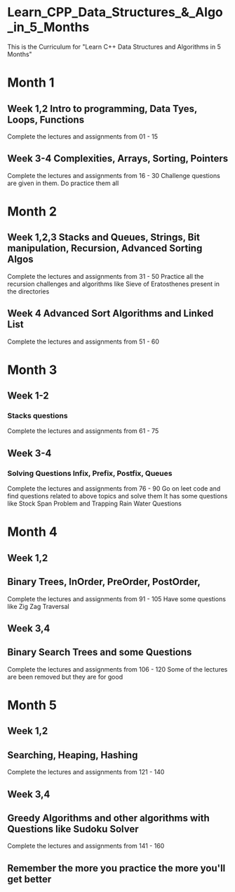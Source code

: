 # Learn_CPP_Data_Structures_&_Algo_in_5_Months

This is the Curriculum for "Learn C++ Data Structures and Algorithms in 5 Months"


# Month 1

## Week 1,2 Intro to programming, Data Tyes, Loops, Functions
Complete the lectures and assignments from 01 - 15

## Week 3-4 Complexities, Arrays, Sorting, Pointers
Complete the lectures and assignments from 16 - 30
Challenge questions are given in them. Do practice them all

# Month 2

## Week 1,2,3 Stacks and Queues, Strings, Bit manipulation, Recursion, Advanced Sorting Algos
Complete the lectures and assignments from 31 - 50
Practice all the recursion challenges and algorithms like Sieve of Eratosthenes present in the directories

## Week 4 Advanced Sort Algorithms and Linked List
Complete the lectures and assignments from 51 - 60

# Month 3

## Week 1-2
### Stacks questions
Complete the lectures and assignments from 61 - 75

## Week 3-4
### Solving Questions Infix, Prefix, Postfix, Queues
Complete the lectures and assignments from 76 - 90
Go on leet code and find questions related to above topics and solve them
It has some questions like Stock Span Problem and Trapping Rain Water Questions


# Month 4

## Week 1,2 
## Binary Trees, InOrder, PreOrder, PostOrder, 
Complete the lectures and assignments from 91 - 105
Have some questions like Zig Zag Traversal

## Week 3,4
## Binary Search Trees and some Questions
Complete the lectures and assignments from 106 - 120
Some of the lectures are been removed but they are for good

# Month 5 

## Week 1,2
## Searching, Heaping, Hashing
Complete the lectures and assignments from 121 - 140

## Week 3,4
## Greedy Algorithms and other algorithms with Questions like Sudoku Solver
Complete the lectures and assignments from 141 - 160

## Remember the more you practice the more you'll get better

